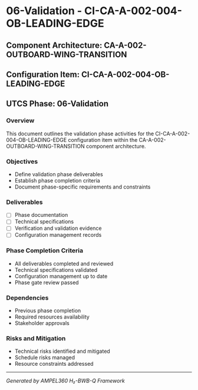 # 06-Validation - CI-CA-A-002-004-OB-LEADING-EDGE

## Component Architecture: CA-A-002-OUTBOARD-WING-TRANSITION
## Configuration Item: CI-CA-A-002-004-OB-LEADING-EDGE
## UTCS Phase: 06-Validation

### Overview
This document outlines the validation phase activities for the CI-CA-A-002-004-OB-LEADING-EDGE configuration item within the CA-A-002-OUTBOARD-WING-TRANSITION component architecture.

### Objectives
- Define validation phase deliverables
- Establish phase completion criteria
- Document phase-specific requirements and constraints

### Deliverables
- [ ] Phase documentation
- [ ] Technical specifications
- [ ] Verification and validation evidence
- [ ] Configuration management records

### Phase Completion Criteria
- All deliverables completed and reviewed
- Technical specifications validated
- Configuration management up to date
- Phase gate review passed

### Dependencies
- Previous phase completion
- Required resources availability
- Stakeholder approvals

### Risks and Mitigation
- Technical risks identified and mitigated
- Schedule risks managed
- Resource constraints addressed

---
*Generated by AMPEL360 H₂-BWB-Q Framework*
